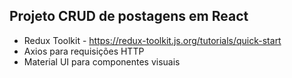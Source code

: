 ## Projeto CRUD de postagens em React

- Redux Toolkit - https://redux-toolkit.js.org/tutorials/quick-start
- Axios para requisições HTTP
- Material UI para componentes visuais
